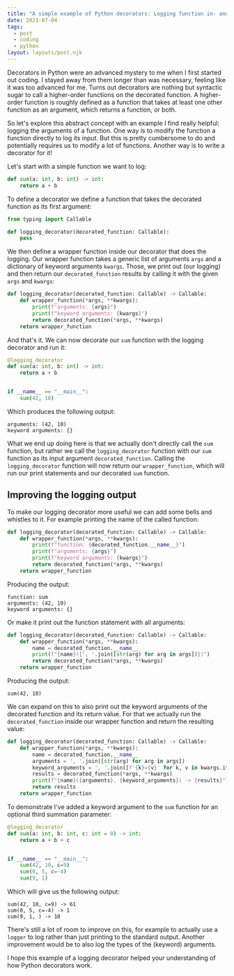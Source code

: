 ```yaml
---
title: "A simple example of Python decorators: Logging function in- and outputs"
date: 2021-07-04
tags:
  - post
  - coding
  - python
layout: layouts/post.njk
---
```


Decorators in Python were an advanced mystery to me when I first started out coding. I stayed away from them longer than was necessary, feeling like it was too advanced for me. Turns out decorators are nothing but syntactic sugar to call a higher-order functions on the decorated function. A higher-order function is roughly defined as a function that takes at least one other function as an argument, which returns a function, or both.

So let's explore this abstract concept with an example I find really helpful: logging the arguments of a function. One way is to modify the function a function directly to log its input. But this is pretty cumbersome to do and potentially requires us to modify a lot of functions. Another way is to write a decorator for it!

Let's start with a simple function we want to log:

```python
def sum(a: int, b: int) -> int:
    return a + b
```

To define a decorator we define a function that takes the decorated function as its first argument:

```python
from typing import Callable

def logging_decorator(decorated_function: Callable):
    pass
```

We then define a wrapper function inside our decorator that does the logging. Our wrapper function takes a generic list of arguments `args` and a dictionary of keyword arguments `kwargs`. Those, we print out (our logging) and then return our `decorated_function` results by calling it with the given `args` and `kwargs`:

```python
def logging_decorator(decorated_function: Callable) -> Callable:
    def wrapper_function(*args, **kwargs):
        print(f"arguments: {args}")
        print(f"keyword arguments: {kwargs}")
        return decorated_function(*args, **kwargs)
    return wrapper_function
```

And that's it. We can now decorate our `sum` function with the logging decorator and run it:

```python
@logging_decorator
def sum(a: int, b: int) -> int:
    return a + b


if __name__ == "__main__":
    sum(42, 10)
```

Which produces the following output:

```text
arguments: (42, 10)
keyword arguments: {}
```

What we end up doing here is that we actually don't directly call the `sum` function, but rather we call the `logging_decorator` function with our `sum` function as its input argument `decorated_function`. Calling the `logging_decorator` function will now return our `wrapper_function`, which will run our print statements and our decorated `sum` function.

## Improving the logging output

To make our logging decorator more useful we can add some bells and whistles to it. For example printing the name of the called function:

```python
def logging_decorator(decorated_function: Callable) -> Callable:
    def wrapper_function(*args, **kwargs):
        print(f"function: {decorated_function.__name__}")
        print(f"arguments: {args}")
        print(f"keyword arguments: {kwargs}")
        return decorated_function(*args, **kwargs)
    return wrapper_function
```

Producing the output:

```text
function: sum
arguments: (42, 10)
keyword arguments: {}
```

Or make it print out the function statement with all arguments:

```python
def logging_decorator(decorated_function: Callable) -> Callable:
    def wrapper_function(*args, **kwargs):
        name = decorated_function.__name__
        print(f"{name}({', '.join([str(arg) for arg in args])})")
        return decorated_function(*args, **kwargs)
    return wrapper_function
```

Producing the output:

```text
sum(42, 10)
```

We can expand on this to also print out the keyword arguments of the decorated function and its return value. For that we actually run the `decorated_function` inside our wrapper function and return the resulting value:

```python
def logging_decorator(decorated_function: Callable) -> Callable:
    def wrapper_function(*args, **kwargs):
        name = decorated_function.__name__
        arguments = ', '.join([str(arg) for arg in args])
        keyword_arguments = ', '.join([f'{k}={v}' for k, v in kwargs.items()])
        results = decorated_function(*args, **kwargs)
        print(f"{name}({arguments}, {keyword_arguments}) -> {results}")
        return results
    return wrapper_function
```

To demonstrate I've added a keyword argument to the `sum` function for an optional third summation parameter:

```python
@logging_decorator
def sum(a: int, b: int, c: int = 0) -> int:
    return a + b + c


if __name__ == "__main__":
    sum(42, 10, c=9)
    sum(0, 5, c=-4)
    sum(9, 1)
```

Which will give us the following output:

```text
sum(42, 10, c=9) -> 61
sum(0, 5, c=-4) -> 1
sum(9, 1, ) -> 10
```

There's still a lot of room to improve on this, for example to actually use a `logger` to log rather than just printing to the standard output. Another improvement would be to also log the types of the (keyword) arguments.

I hope this example of a logging decorator helped your understanding of how Python decorators work.
